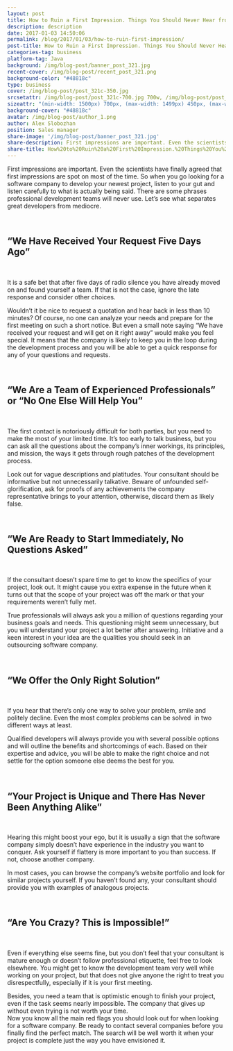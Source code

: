 ```yaml
--- 
layout: post
title: How to Ruin a First Impression. Things You Should Never Hear from a Software Company
description: description
date: 2017-01-03 14:50:06
permalink: /blog/2017/01/03/how-to-ruin-first-impression/
post-title: How to Ruin a First Impression. Things You Should Never Hear from a Software Company
categories-tag: business
platform-tag: Java
background: /img/blog-post/banner_post_321.jpg
recent-cover: /img/blog-post/recent_post_321.png
background-color: "#48818c"
type: business
cover: /img/blog-post/post_321c-350.jpg 
srcsetattr: /img/blog-post/post_321c-700.jpg 700w, /img/blog-post/post_321c-450.jpg 450w, /img/blog-post/post_321c-350.jpg 350w 
sizeattr: "(min-width: 1500px) 700px, (max-width: 1499px) 450px, (max-width: 1000px) 350px, 700px"
background-cover: "#48818c"
avatar: /img/blog-post/author_1.png
author: Alex Slobozhan
position: Sales manager
share-image: '/img/blog-post/banner_post_321.jpg'
share-description: First impressions are important. Even the scientists have finally agreed that first impressions are spot on most of the time. So when you go looking for a software company to develop your newest project, listen to your gut and listen carefully to what is actually being said. There are some phrases professional development teams will never use. Let’s see what separates great developers from mediocre.
share-title: How%20to%20Ruin%20a%20First%20Impression.%20Things%20You%20Should%20Never%20Hear%20from%20a%20Software%20Company
---
```

<div class="post-body p-t-6rem">
<p>First impressions are important. Even the scientists have finally agreed that first impressions are spot on most of the time. So when you go looking for a software company to develop your newest project, listen to your gut and listen carefully to what is actually being said. There are some phrases professional development teams will never use. Let’s see what separates great developers from mediocre.</p>
<br>
<h2>“We Have Received Your Request Five Days Ago”</h2>
<br>
<p>It is a safe bet that after five days of radio silence you have already moved on and found yourself a team. If that is not the case, ignore the late response and consider other choices.</p>
<p>Wouldn’t it be nice to request a quotation and hear back in less than 10 minutes? Of course, no one can analyze your needs and prepare for the first meeting on such a short notice. But even a small note saying “We have received your request and will get on it right away” would make you feel special. It means that the company is likely to keep you in the loop during the development process and you will be able to get a quick response for any of your questions and requests.</p>
<br>
<h2>“We Are a Team of Experienced Professionals” or “No One Else Will Help You”</h2>
<br>
<p>The first contact is notoriously difficult for both parties, but you need to make the most of your limited time. It’s too early to talk business, but you can ask all the questions about the company’s inner workings, its principles, and mission, the ways it gets through rough patches of the development process.</p>
<p>Look out for vague descriptions and platitudes. Your consultant should be informative but not unnecessarily talkative. Beware of unfounded self-glorification, ask for proofs of any achievements the company representative brings to your attention, otherwise, discard them as likely false.</p>
<br>
<h2>“We Are Ready to Start Immediately, No Questions Asked”</h2>
<br>
<p>If the consultant doesn’t spare time to get to know the specifics of your project, look out. It might cause you extra expense in the future when it turns out that the scope of your project was off the mark or that your requirements weren’t fully met.</p>
<p>True professionals will always ask you a million of questions regarding your business goals and needs. This questioning might seem unnecessary, but you will understand your project a lot better after answering. Initiative and a keen interest in your idea are the qualities you should seek in an outsourcing software company.</p>
<br>
<h2>“We Offer the Only Right Solution”</h2>
<br>
<p>If you hear that there’s only one way to solve your problem, smile and politely decline. Even the most complex problems can be solved  in two different ways at least.</p>
<p>Qualified developers will always provide you with several possible options and will outline the benefits and shortcomings of each. Based on their expertise and advice, you will be able to make the right choice and not settle for the option someone else deems the best for you.</p>
<br>
<h2>“Your Project is Unique and There Has Never Been Anything Alike”</h2>
<br>
<p>Hearing this might boost your ego, but it is usually a sign that the software company simply doesn’t have experience in the industry you want to conquer. Ask yourself if flattery is more important to you than success. If not, choose another company.</p>
<p>In most cases, you can browse the company’s website portfolio and look for similar projects yourself. If you haven’t found any, your consultant should provide you with examples of analogous projects.</p>
<br>
<h2>“Are You Crazy? This is Impossible!”</h2>
<br>
<p>Even if everything else seems fine, but you don’t feel that your consultant is mature enough or doesn’t follow professional etiquette, feel free to look elsewhere. You might get to know the development team very well while working on your project, but that does not give anyone the right to treat you disrespectfully, especially if it is your first meeting.</p>
<p>Besides, you need a team that is optimistic enough to finish your project, even if the task seems nearly impossible. The company that gives up without even trying is not worth your time.<br />
Now you know all the main red flags you should look out for when looking for a software company. Be ready to contact several companies before you finally find the perfect match. The search will be well worth it when your project is complete just the way you have envisioned it.</p>

</div>